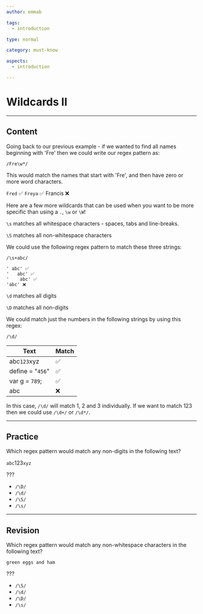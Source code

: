 ```yaml
---
author: emmab

tags:
  - introduction

type: normal

category: must-know

aspects:
  - introduction

---
```


# Wildcards II

---
## Content

Going back to our previous example - if we wanted to find all names beginning with 'Fre' then we could write our regex pattern as:

```
/Fre\w*/
```

This would match the names that start with 'Fre', and then have zero or more word characters. 

`Fred` ✅
`Freya` ✅
Francis ❌

Here are a few more wildcards that can be used when you want to be more specific than using a `.`, `\w` or `\W`!

`\s` matches all whitespace characters - spaces, tabs and line-breaks.

`\S` matches all non-whitespace characters

We could use the following regex pattern to match these three strings:

```
/\s+abc/

' abc' ✅
'	abc' ✅
'    abc' ✅
'abc' ❌
```


`\d` matches all digits

`\D` matches all non-digits

We could match just the numbers in the following strings by using this regex:

```
/\d/
```

| Text             | Match |
|------------------|-------|
| abc`123`xyz      | ✅     |
| define = "`456`" | ✅     |
| var g = `789`;   | ✅     |
| abc              | ❌     |

In this case, `/\d/` will match 1, 2 and 3 individually. If we want to match 123 then we could use `/\d+/` or `/\d*/`.

---
## Practice

Which regex pattern would match any non-digits in the following text?

`abc`123`xyz`

???

* `/\D/`
* `/\d/`
* `/\S/`
* `/\s/`

---
## Revision

Which regex pattern would match any non-whitespace characters in the following text?

`green eggs and ham`

???

* `/\S/`
* `/\d/`
* `/\D/`
* `/\s/`
